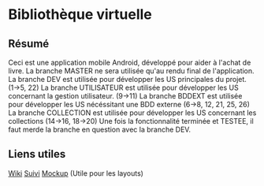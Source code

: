 # Bibliothèque virtuelle
## Résumé
Ceci est une application mobile Android, développé pour aider à l'achat de livre. 
La branche MASTER ne sera utilisée qu'au rendu final de l'application. 
La branche DEV est utilisée pour développer les US principales du projet. (1->5, 22)
La branche UTILISATEUR est utilisée pour développer les US concernant la gestion utilisateur. (9->11)
La branche BDDEXT est utilisée pour développer les US nécéssitant une BDD externe (6->8, 12, 21, 25, 26) 
La branche COLLECTION est utilisée pour développer les US concernant les collections (14->16, 18->20) 
Une fois la fonctionnalité terminée et TESTEE, il faut merde la branche en question avec la branche DEV. 

## Liens utiles
[Wiki](https://github.com/Miage-Paris-Ouest/BibliothequeNumerique/wiki) 
[Suivi](https://github.com/Miage-Paris-Ouest/BibliothequeNumerique/projects)
[Mockup](https://univparisouest.mybalsamiq.com/projects/bibliothequevirtuelle/grid) (Utile pour les layouts) 


